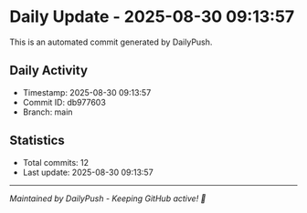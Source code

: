 # Daily Update - 2025-08-30 09:13:57

This is an automated commit generated by DailyPush.

## Daily Activity
- Timestamp: 2025-08-30 09:13:57
- Commit ID: db977603
- Branch: main

## Statistics
- Total commits: 12
- Last update: 2025-08-30 09:13:57

---
*Maintained by DailyPush - Keeping GitHub active! 🚀*
